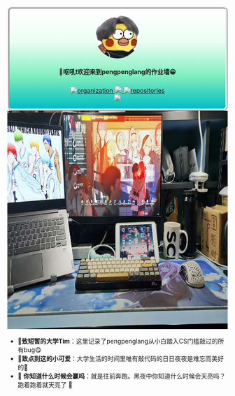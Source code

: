 <div style="border-width: 5px; border-radius: 10px; border-style: ridge; background: linear-gradient(white, #EAFEF3, #82EFBE, #00BEC3);">
    <p align="center">
     <img width="10%" src="https://raw.githubusercontent.com/cugb-cs-homework/.github/main/profile/README.assets/home.png" align="center" alt="home" style="border-radius:50px;  width:100px; height:100px; background-color:#eeeeee; "/>
     <h4 align="center">👋呕吼❗欢迎来到pengpenglang的作业墙😀</h4>
    </p>
      <p align="center">
        <a href="https://github.com/cugb-cs-homework">
          <img alt="organization" src="https://img.shields.io/badge/org-cugb--cs--homework-orange?logo=Aseprite&logoColor=ff3300&style=flat" />
        </a>
        <a href="tencent://message/?uin=2300546456&Site=&Menu=yes">
          <img src="https://img.shields.io/badge/qq-contact-ff69b4?logo=Tencent QQ&logoColor=66ccff&style=flat" />
        </a>
        <a href="https://github.com/orgs/cugb-cs-homework/repositories">
          <img alt="repositories" src="https://img.shields.io/badge/repository-23-yellow?style=social&logo=CodeSandbox&logoColor=blue" />
        </a>
        <br/>
        <a href="https://github.com/pengpenglang">
          <img src="https://img.shields.io/badge/CREATED%20BY-pengpenglang-brightgreen?style=for-the-badge&logo=github"/>
        </a>
    </p>  
</div>

<img src="https://raw.githubusercontent.com/cugb-cs-homework/.github/main/profile/README.assets/back.jpg" height="500px"/>

- 📧**致短暂的大学Tim**：这里记录了pengpenglang从小白踏入CS门槛敲过的所有bug😋
- **🔔致点到这的小可爱**：大学生活的时间里唯有敲代码的日日夜夜是难忘而美好的🎉
- 📢 **你知道什么时候会赢吗**：就是往前奔跑。黑夜中你知道什么时候会天亮吗？跑着跑着就天亮了 🏃